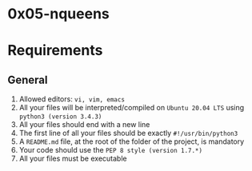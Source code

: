 # 0x05-nqueens

# Requirements

## General
1. Allowed editors: ```vi, vim, emacs```
2. All your files will be interpreted/compiled on ```Ubuntu 20.04 LTS``` using ```python3 (version 3.4.3)```
3. All your files should end with a new line
4. The first line of all your files should be exactly ```#!/usr/bin/python3```
5. A ```README.md``` file, at the root of the folder of the project, is mandatory
6. Your code should use the ```PEP 8 style (version 1.7.*)```
7. All your files must be executable